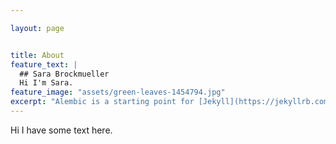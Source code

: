 ```yaml
---

layout: page


title: About
feature_text: |
  ## Sara Brockmueller
  Hi I'm Sara.
feature_image: "assets/green-leaves-1454794.jpg"
excerpt: "Alembic is a starting point for [Jekyll](https://jekyllrb.com/) projects. Rather than starting from scratch, this boilerplate is designed to get the ball rolling immediately. Install it, configure it, tweak it, push it."
---
```


Hi I have some text here.
